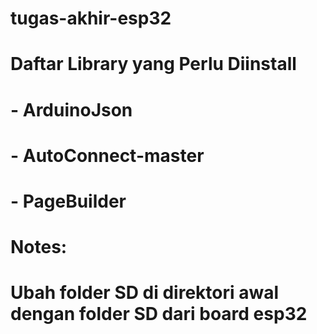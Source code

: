 # tugas-akhir-esp32
#
# Daftar Library yang Perlu Diinstall
# - ArduinoJson
# - AutoConnect-master
# - PageBuilder
#
# Notes:
# Ubah folder SD di direktori awal dengan folder SD dari board esp32
